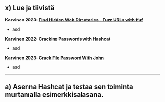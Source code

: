 ## x) Lue ja tiivistä

**Karvinen 2023: [Find Hidden Web Directories - Fuzz URLs with ffuf](https://terokarvinen.com/2023/fuzz-urls-find-hidden-directories/)**
- asd

**Karvinen 2022: [Cracking Passwords with Hashcat](https://terokarvinen.com/2022/cracking-passwords-with-hashcat/)**
- asd

**Karvinen 2023: [Crack File Password With John](https://terokarvinen.com/2023/crack-file-password-with-john/)**
- asd

***
## a) Asenna Hashcat ja testaa sen toiminta murtamalla esimerkkisalasana.

